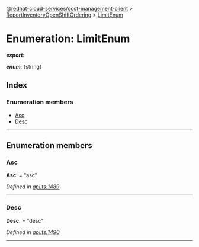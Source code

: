 [@redhat-cloud-services/cost-management-client](../README.md) > [ReportInventoryOpenShiftOrdering](../modules/reportinventoryopenshiftordering.md) > [LimitEnum](../enums/reportinventoryopenshiftordering.limitenum.md)

# Enumeration: LimitEnum

*__export__*: 

*__enum__*: {string}

## Index

### Enumeration members

* [Asc](reportinventoryopenshiftordering.limitenum.md#asc)
* [Desc](reportinventoryopenshiftordering.limitenum.md#desc)

---

## Enumeration members

<a id="asc"></a>

###  Asc

**Asc**:  = "asc"

*Defined in [api.ts:1489](https://github.com/rvsia/javascript-clients/blob/master/packages/cost-management/api.ts#L1489)*

___
<a id="desc"></a>

###  Desc

**Desc**:  = "desc"

*Defined in [api.ts:1490](https://github.com/rvsia/javascript-clients/blob/master/packages/cost-management/api.ts#L1490)*

___

